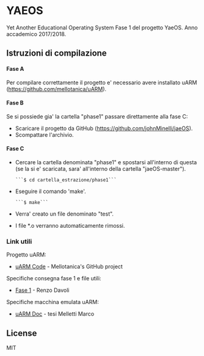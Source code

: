 # YAEOS
Yet Another Educational Operating System
Fase 1 del progetto YaeOS.
Anno accademico 2017/2018.
## Istruzioni di compilazione

#### Fase A
Per compilare correttamente il progetto e' necessario avere installato uARM (https://github.com/mellotanica/uARM).


#### Fase B 
Se si possiede gia' la cartella "phase1" passare direttamente alla fase C:

  - Scaricare il progetto da GitHub (https://github.com/johnMinelli/jaeOS).
  - Scompattare l'archivio.
 
#### Fase C
  - Cercare la cartella denominata "phase1" e spostarsi all'interno di questa (se la si e' scaricata, sara' all'interno della cartella "jaeOS-master").
  
        ```$ cd cartella_estrazione/phase1```   
  
  - Eseguire il comando 'make'.
  
        ```$ make```         
  
  - Verra' creato un file denominato "test". 
  - I file *.o verranno automaticamente rimossi.

### Link utili

Progetto uARM:

* [uARM Code](https://github.com/mellotanica/uARM) - Mellotanica's GitHub project

Specifiche consegna fase 1 e file utili:

* [Fase 1](http://www.cs.unibo.it/~renzo/so/yaeos/phase1/) - Renzo Davoli

Specifiche macchina emulata uARM:

* [uARM Doc](http://amslaurea.unibo.it/11866/) - tesi Melletti Marco

License
----
MIT
